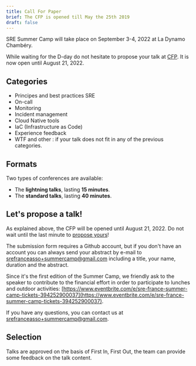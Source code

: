 ```yaml
---
title: Call For Paper
brief: The CFP is opened till May the 25th 2019
draft: false
---
```

SRE Summer Camp will take place on September 3-4, 2022 at La Dynamo Chambéry.

While waiting for the D-day do not hesitate to propose your talk at [CFP](https://github.com/sre-france/meetups/issues/new?assignees=&labels=sre-summercamp&template=new-proposal-sre-summercamp.yml). It is now open until August 21, 2022.


## Categories

* Principes and best practices SRE
* On-call
* Monitoring
* Incident management
* Cloud Native tools
* IaC (Infrastructure as Code)
* Experience feedback
* WTF and other : if your talk does not fit in any of the previous categories.


## Formats

Two types of conferences are available:

- The **lightning talks**, lasting **15 minutes**.
- The **standard talks**, lasting **40 minutes**.


## Let's propose a talk!

As explained above, the CFP will be opened until August 21, 2022. Do not wait until the last minute to [propose yours](https://github.com/sre-france/meetups/issues/new?assignees=&labels=sre-summercamp&template=new-proposal-sre-summercamp.yml)!

The submission form requires a Github account, but if you don't have an account you can always send your abstract by e-mail to srefranceasso+summercamp@gmail.com including a title, your name, duration and the abstract.

Since it's the first edition of the Summer Camp, we friendly ask to the speaker to contribute to the financial effort in order to participate to lunches and outdoor activities: [https://www.eventbrite.com/e/sre-france-summer-camp-tickets-394252900037](https://www.eventbrite.com/e/sre-france-summer-camp-tickets-394252900037).


If you have any questions, you can contact us at srefranceasso+summercamp@gmail.com.

## Selection

Talks are approved on the basis of First In, First Out, the team can provide some feedback on the talk content.
